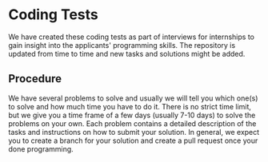 # Coding Tests

We have created these coding tests as part of interviews for internships to gain insight into the applicants' programming skills.
The repository is updated from time to time and new tasks and solutions might be added.

## Procedure
We have several problems to solve and usually we will tell you which one(s) to solve and how much time you have to do it. There is no strict time limit, but we give you a time frame of a few days (usually 7-10 days) to solve the problems on your own.
Each problem contains a detailed description of the tasks and instructions on how to submit your solution.
In general, we expect you to create a branch for your solution and create a pull request once your done programming.
